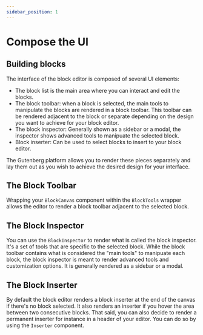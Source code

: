 ```yaml
---
sidebar_position: 1
---
```


# Compose the UI

## Building blocks

The interface of the block editor is composed of several UI elements:

 - The block list is the main area where you can interact and edit the blocks.
 - The block toolbar: when a block is selected, the main tools to manipulate the blocks are rendered in a block toolbar. This toolbar can be rendered adjacent to the block or separate depending on the design you want to achieve for your block editor.
 - The block inspector: Generally shown as a sidebar or a modal, the inspector shows advanced tools to manipuate the selected block.
 - Block inserter: Can be used to select blocks to insert to your block editor.

The Gutenberg platform allows you to render these pieces separately and lay them out as you wish to achieve the desired design for your interface.

## The Block Toolbar

Wrapping your `BlockCanvas` component within the `BlockTools` wrapper allows the editor to render a block toolbar adjacent to the selected block.

## The Block Inspector

You can use the `BlockInspector` to render what is called the block inspector. It's a set of tools that are specific to the selected block.
While the block toolbar contains what is considered the "main tools" to manipuate each block, the block inspector is meant to render advanced tools and customization options. It is generally rendered as a sidebar or a modal.

## The Block Inserter

By default the block editor renders a block inserter at the end of the canvas if there's no block selected. It also renders an inserter if you hover the area between two consecutive blocks. That said, you can also decide to render a permanent inserter for instance in a header of your editor. You can do so by using the `Inserter` component.
